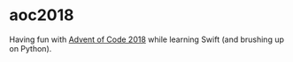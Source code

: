 # aoc2018

Having fun with [Advent of Code 2018](https://www.adventofcode.com/2018) while learning Swift (and brushing up on Python).
